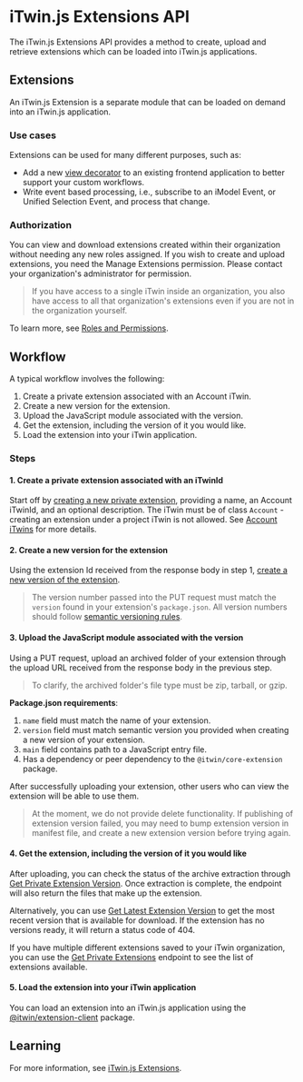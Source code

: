 # iTwin.js Extensions API

The iTwin.js Extensions API provides a method to create, upload and retrieve extensions which can be loaded into iTwin.js applications.

## Extensions

An iTwin.js Extension is a separate module that can be loaded on demand into an iTwin.js application.

### Use cases

Extensions can be used for many different purposes, such as:

- Add a new [view decorator](https://www.itwinjs.org/learning/frontend/viewdecorations/) to an existing frontend application to better support your custom workflows.
- Write event based processing, i.e., subscribe to an iModel Event, or Unified Selection Event, and process that change.

### Authorization

You can view and download extensions created within their organization without needing any new roles assigned. If you wish to create and upload extensions, you need the Manage Extensions permission. Please contact your organization's administrator for permission.

> If you have access to a single iTwin inside an organization, you also have access to all that organization's extensions even if you are not in the organization yourself.

To learn more, see [Roles and Permissions](https://developer.bentley.com/roles-and-permissions/).

## Workflow
<!-- Maybe add a diagram? -->
A typical workflow involves the following:

1. Create a private extension associated with an Account iTwin.
2. Create a new version for the extension.
3. Upload the JavaScript module associated with the version.
4. Get the extension, including the version of it you would like.
5. Load the extension into your iTwin application.

### Steps

#### 1. Create a private extension associated with an iTwinId

Start off by [creating a new private extension](https://developer.bentley.com/apis/extensions/operations/create-private-extension/), providing a name, an Account iTwinId, and an optional description. The iTwin must be of class `Account` - creating an extension under a project iTwin is not allowed. See [Account iTwins](https://developer.bentley.com/apis/itwins/overview/#account) for more details.

#### 2. Create a new version for the extension

Using the extension Id received from the response body in step 1, [create a new version of the extension](https://developer.bentley.com/apis/extensions/operations/create-extension-version/).
> The version number passed into the PUT request must match the `version` found in your extension's `package.json`. All version numbers should follow [semantic versioning rules](https://semver.org/).

#### 3. Upload the JavaScript module associated with the version

Using a PUT request, upload an archived folder of your extension through the upload URL received from the response body in the previous step.
> To clarify, the archived folder's file type must be zip, tarball, or gzip.

**Package.json requirements**:

1. `name` field must match the name of your extension.
2. `version` field must match semantic version you provided when creating a new version of your extension.
3. `main` field contains path to a JavaScript entry file.
4. Has a dependency or peer dependency to the `@itwin/core-extension` package.

After successfully uploading your extension, other users who can view the extension will be able to use them.
> At the moment, we do not provide delete functionality. If publishing of extension version failed, you may need to bump extension version in manifest file, and create a new extension version before trying again.

#### 4. Get the extension, including the version of it you would like

After uploading, you can check the status of the archive extraction through [Get Private Extension Version](https://developer.bentley.com/apis/extensions/operations/get-private-extension-version/). Once extraction is complete, the endpoint will also return the files that make up the extension.

Alternatively, you can use [Get Latest Extension Version](https://developer.bentley.com/apis/extensions/operations/get-latest-extension-version/) to get the most recent version that is available for download. If the extension has no versions ready, it will return a status code of 404.

If you have multiple different extensions saved to your iTwin organization, you can use the [Get Private Extensions](https://developer.bentley.com/apis/extensions/operations/get-private-extensions/) endpoint to see the list of extensions available.

#### 5. Load the extension into your iTwin application

You can load an extension into an iTwin.js application using the [@itwin/extension-client](https://www.npmjs.com/package/@itwin/extension-client) package.

<!-- TODO: Update this section with applications that consume extensions (iTwin Studio + Pineapple) and how they load it. Maybe a link to their docs in the future to update them? -->

## Learning

For more information, see [iTwin.js Extensions](https://www.itwinjs.org/learning/frontend/extensions/).
